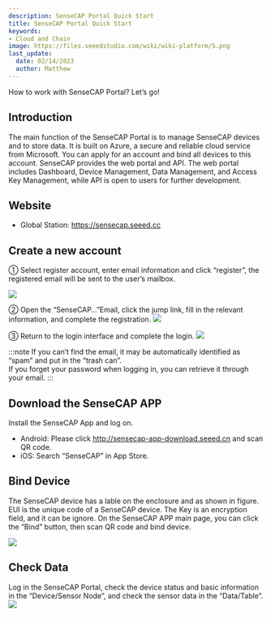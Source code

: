 ```yaml
---
description: SenseCAP Portal Quick Start
title: SenseCAP Portal Quick Start
keywords:
- Cloud and Chain
image: https://files.seeedstudio.com/wiki/wiki-platform/S.png        
last_update:
  date: 02/14/2023
  author: Matthew
---
```




How to work with SenseCAP Portal? Let’s go!

## Introduction

The main function of the SenseCAP Portal is to manage SenseCAP devices and to store data. It is built on Azure, a secure and reliable cloud service from Microsoft. You can apply for an account and bind all devices to this account. SenseCAP provides the web portal and API. The web portal includes Dashboard, Device Management, Data Management, and Access Key Management, while API is open to users for further development.

## Website

- Global Station: <a href="https://sensecap.seeed.cc/">https://sensecap.seeed.cc</a>

## Create a new account

① Select register account, enter email information and click “register”, the registered email will be sent to the user’s mailbox.

![](https://sensecap-docs.seeed.cc/images/sensecap_portal/EN-register-1.jpg)

② Open the “SenseCAP…”Email, click the jump link, fill in the relevant information, and complete the registration.
![](https://sensecap-docs.seeed.cc/images/sensecap_portal/EN-register-2.jpg)

③ Return to the login interface and complete the login.
![](https://sensecap-docs.seeed.cc/images/sensecap_portal/EN-register-3.jpg)

:::note
If you can’t find the email, it may be automatically identified as “spam” and put in the “trash can”.<br />
If you forget your password when logging in, you can retrieve it through your email.
:::

## Download the SenseCAP APP

Install the SenseCAP App and log on.

- Android: Please click <a href="http://sensecap-app-download.seeed.cn/">http://sensecap-app-download.seeed.cn</a> and scan QR code.
- iOS: Search “SenseCAP” in App Store.

## Bind Device

The SenseCAP device has a lable on the enclosure and as shown in figure. EUI is the unique code of a SenseCAP device. The Key is an encryption field, and it can be ignore.
On the SenseCAP APP main page, you can click the “Bind” button, then scan QR code and bind device.

![](https://sensecap-docs.seeed.cc/images/sensecap_portal/label.jpg)

## Check Data

Log in the SenseCAP Portal, check the device status and basic information in the “Device/Sensor Node”, and check the sensor data in the “Data/Table”.
![](https://sensecap-docs.seeed.cc/images/sensecap_portal/data_overview.jpg)

